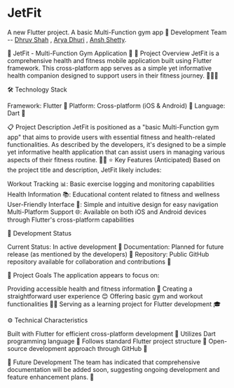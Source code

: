 # JetFit

A new Flutter project. A basic Multi-Function gym app
👥 Development Team -- [Dhruv Shah](https://dhruvshah.carrd.co/) , [Arya Dhuri](https://github.com/ARYA8532) , [Ansh Shetty](https://github.com/anshshettyy).

🚀 JetFit - Multi-Function Gym Application 💪
📱 Project Overview
JetFit is a comprehensive health and fitness mobile application built using Flutter framework. This cross-platform app serves as a simple yet informative health companion designed to support users in their fitness journey. 🏃‍♂️✨

🛠️ Technology Stack

Framework: Flutter 🦋
Platform: Cross-platform (iOS & Android) 📱
Language: Dart 🎯

📋 Project Description
JetFit is positioned as a "basic Multi-Function gym app" that aims to provide users with essential fitness and health-related functionalities. As described by the developers, it's designed to be a simple yet informative health application that can assist users in managing various aspects of their fitness routine. 🏋️‍♀️
⭐ Key Features (Anticipated)
Based on the project title and description, JetFit likely includes:

Workout Tracking 📊: Basic exercise logging and monitoring capabilities
Health Information 📚: Educational content related to fitness and wellness
User-Friendly Interface 🎨: Simple and intuitive design for easy navigation
Multi-Platform Support 🌐: Available on both iOS and Android devices through Flutter's cross-platform capabilities

🔄 Development Status

Current Status: In active development 🚧
Documentation: Planned for future release (as mentioned by the developers) 📝
Repository: Public GitHub repository available for collaboration and contributions 🤝

🎯 Project Goals
The application appears to focus on:

Providing accessible health and fitness information 📖
Creating a straightforward user experience 😊
Offering basic gym and workout functionalities 🏃‍♀️
Serving as a learning project for Flutter development 🎓

⚙️ Technical Characteristics

Built with Flutter for efficient cross-platform development 🔧
Utilizes Dart programming language 📝
Follows standard Flutter project structure 📁
Open-source development approach through GitHub 🌟

🔮 Future Development
The team has indicated that comprehensive documentation will be added soon, suggesting ongoing development and feature enhancement plans. 🚀
